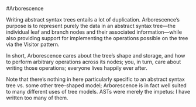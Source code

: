 #Arborescence

Writing abstract syntax trees entails a lot of duplication. Arborescence’s purpose is to represent purely the data in an abstract syntax tree—the individual leaf and branch nodes and their associated information—while also providing support for implementing the operations possible on the tree via the Visitor pattern.

In short, Arborescence cares about the tree’s shape and storage, and how to perform arbitrary operations across its nodes; you, in turn, care about writing those operations; everyone lives happily ever after.

Note that there’s nothing in here particularly specific to an abstract syntax tree vs. some other tree-shaped model; Arborescence is in fact well suited to many different uses of tree models. ASTs were merely the impetus: I have written too many of them.